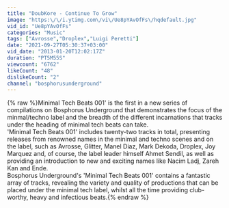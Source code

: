 ```yaml
---
title: "DoubKore - Continue To Grow"
image: "https:\/\/i.ytimg.com\/vi\/Ue8pYAvOfFs\/hqdefault.jpg"
vid_id: "Ue8pYAvOfFs"
categories: "Music"
tags: ["Avrosse","Droplex","Luigi Peretti"]
date: "2021-09-27T05:30:37+03:00"
vid_date: "2013-01-20T12:02:17Z"
duration: "PT5M55S"
viewcount: "6762"
likeCount: "48"
dislikeCount: "2"
channel: "bosphorusunderground"
---
```

{% raw %}Minimal Tech Beats 001' is the first in a new series of compilations on Bosphorus Underground that demonstrates the focus of the minmal/techno label and the breadth of the different incarnations that tracks under the heading of minimal tech beats can take.<br />'Minimal Tech Beats 001' includes twenty-two tracks in total, presenting releases from renowned names in the minimal and techno scenes and on the label, such as Avrosse, Glitter, Manel Diaz, Mark Dekoda, Droplex, Joy Marquez and, of course, the label leader himself Ahmet Sendil, as well as providing an introduction to new and exciting names like Nacim Ladj, Zareh Kan and Ende.<br />Bosphorus Underground's 'Minimal Tech Beats 001' contains a fantastic array of tracks, revealing the variety and quality of productions that can be placed under the minimal tech label, whilst all the time providing club-worthy, heavy and infectious beats.{% endraw %}
